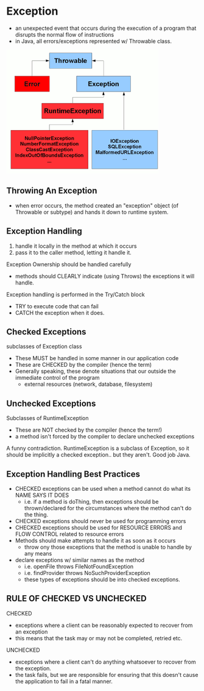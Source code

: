 # Exception
- an unexpected event that occurs during the execution of a program that disrupts the normal flow of 
instructions
- in Java, all errors/exceptions represented w/ Throwable class. 

![alt-text](ExceptionHierarchyJava.png)

## Throwing An Exception
- when error occurs, the method created an "exception" object (of Throwable or subtype) and hands it 
down to runtime system. 

## Exception Handling
1. handle it locally in the method at which it occurs
1. pass it to the caller method, letting it handle it.

Exception Ownership should be handled carefully
- methods should CLEARLY indicate (using Throws) the exceptions it will handle.

Exception handling is performed in the Try/Catch block
- TRY to execute code that can fail
- CATCH the exception when it does.

## Checked Exceptions
subclasses of Exception class
- These MUST be handled in some manner in our application code
- These are CHECKED by the compiler (hence the term)
- Generally speaking, these denote situations that our outside the immediate control of the
program
    - external resources (network, database, filesystem)
    
## Unchecked Exceptions
Subclasses of RuntimeException
- These are NOT checked by the compiler (hence the term!)
- a method isn't forced by the compiler to declare unchecked exceptions

A funny contradiction. RuntimeException is a subclass of Exception, so it should be 
implicitly a checked exception.. but they aren't. Good job Java. 

## Exception Handling Best Practices
- CHECKED exceptions can be used when a method cannot do what its NAME SAYS IT DOES
    - i.e. if a method is doThing, then exceptions should be thrown/declared for the 
    circumstances where the method can't do the thing. 
- CHECKED exceptions should never be used for programming errors
- CHECKED exceptions should be used for RESOURCE ERRORS and FLOW CONTROL related to resource errors
- Methods should make attempts to handle it as soon as it occurs
    - throw ony those exceptions that the method is unable to handle by any means
- declare exceptions w/ similar names as the method
    - i.e. openFile throws FileNotFoundException
    - i.e. findProvider throws NoSuchProviderException
    - these types of exceptions should be into checked exceptions.
    
## RULE OF CHECKED VS UNCHECKED
CHECKED
- exceptions where a client can be reasonably expected to recover from an exception
- this means that the task may or may not be completed, retried etc. 

UNCHECKED
- exceptions where a client can't do anything whatsoever to recover from the exception.
- the task fails, but we are responsible for ensuring that this doesn't cause the application
to fail in a fatal manner. 

